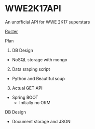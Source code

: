 # WWE2K17API
An unofficial API for WWE 2K17 superstars

[Roster](https://www.thesmackdownhotel.com/wwe2k17/roster/)

Plan

1. DB Design
  - NoSQL storage with mongo
  
2. Data sraping script
  - Python and Beautiful soup
  
3. Actual GET API
  - Spring BOOT 
      - Initially no ORM


DB Design
 - Document storage and JSON





